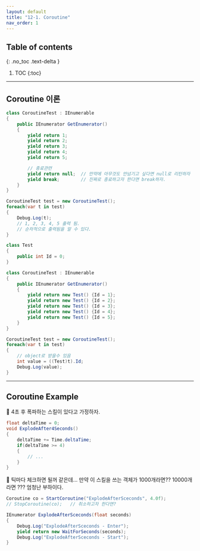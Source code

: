 ```yaml
---
layout: default
title: "12-1. Coroutine"
nav_order: 1
---
```


## Table of contents
{: .no_toc .text-delta }

1. TOC
{:toc}

---

## Coroutine 이론

```csharp
class CoroutineTest : IEnumerable
{
    public IEnumerator GetEnumerator()
    {
        yield return 1;
        yield return 2;
        yield return 3;
        yield return 4;
        yield return 5;

        // 종료관련
        yield return null;  // 만약에 아무것도 안넘기고 싶다면 null로 리턴하자
        yield break;        // 진짜로 종료하고자 한다면 break하자.
    }
}

CoroutineTest test = new CoroutineTest();
foreach(var t in test)
{
    Debug.Log(t);
    // 1, 2, 3, 4, 5 출력 됨.
    // 순차적으로 출력됨을 알 수 있다.
}
```

```csharp
class Test
{
    public int Id = 0;
}

class CoroutineTest : IEnumerable
{
    public IEnumerator GetEnumerator()
    {
        yield return new Test() {Id = 1};
        yield return new Test() {Id = 2};
        yield return new Test() {Id = 3};
        yield return new Test() {Id = 4};
        yield return new Test() {Id = 5};
    }
}

CoroutineTest test = new CoroutineTest();
foreach(var t in test)
{
    // object로 받을수 있음
    int value = ((Test)t).Id;
    Debug.Log(value);
}
```

---

## Coroutine Example

🥗 4초 후 폭파하는 스킬이 있다고 가정하자.

```csharp
float deltaTime = 0;
void ExplodeAfter4Seconds()
{
    deltaTime += Time.deltaTime;
    if(deltaTime >= 4)
    {
        // ...
    }
}
```

🥗 틱마다 체크하면 될꺼 같은데... 만약 이 스킬을 쓰는 객체가 1000개라면?? 10000개라면 ??? 엄청난 부하이다.

```csharp
Coroutine co = StartCoroutine("ExplodeAfterSceconds", 4.0f);
// StopCoroutine(co);   // 취소하고자 한다면?

IEnumerator ExplodeAfterSceconds(float seconds)
{
    Debug.Log("ExplodeAfterSceconds - Enter");
    yield return new WaitForSeconds(seconds);
    Debug.Log("ExplodeAfterSceconds - Start");
}
```